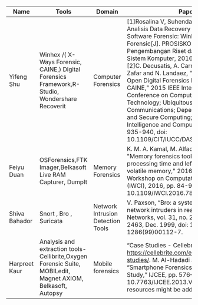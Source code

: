 |Name|Tools|Domain|Paper|
|----|----|----|----|
|Yifeng Shu| Winhex /( X-Ways Forensic, CAINE,) Digital Forensics Framework,R-Studio, Wondershare Recoverit|Computer Forensics|[1]Rosalina V, Suhendarsah A, Natsir M. Analisis Data Recovery Menggunakan Software Forensic: Winhex and X-Ways Forensic[J]. PROSISKO: Jurnal Pengembangan Riset dan Observasi Sistem Komputer, 2016, 3(1). <br>[2]C. Decusatis, A. Carranza, A. Ngaide, S. Zafar and N. Landaez, "Methodology for an Open Digital Forensics Model Based on CAINE," 2015 IEEE International Conference on Computer and Information Technology; Ubiquitous Computing and Communications; Dependable, Autonomic and Secure Computing; Pervasive Intelligence and Computing, 2015, pp. 935-940, doi: 10.1109/CIT/IUCC/DASC/PICOM.2015.61.|
|Feiyu Duan|OSForensics,FTK Imager,Belkasoft Live RAM Capturer, DumpIt|Memory Forensics|K. M. A. Kamal, M. Alfadel and M. S. Munia, "Memory forensics tools: Comparing processing time and left artifacts on volatile memory," 2016 International Workshop on Computational Intelligence (IWCI), 2016, pp. 84-90, doi: 10.1109/IWCI.2016.7860344.
|Shiva Bahador| Snort , Bro , Suricata| Network Intrusion Detection Tools| V. Paxson, “Bro: a system for detecting network intruders in real-time,” Computer Networks, vol. 31, no. 23–24, pp. 2435–2463, Dec. 1999, doi: 10.1016/S1389-1286(99)00112-7.|
|Harpreet Kaur|Analysis and extraction tools- Cellibrite,Oxygen Forensic Suite, MOBILedit, Magnet AXIOM, Belkasoft, Autopsy| Mobile forensics|“Case Studies - Cellebrite.” https://cellebrite.com/en/resources/case-studies/. M. Al-Hadadi and A. AlShidhani, “Smartphone Forensics Analysis: A Case Study,” IJCEE, pp. 576–580, 2013, doi: 10.7763/IJCEE.2013.V5.776.(additional resources might be added later)|
